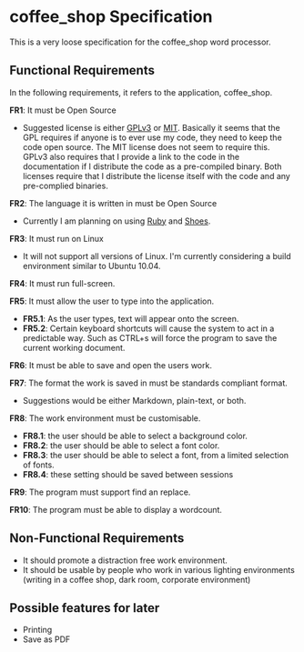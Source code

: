# coffee_shop Specification

This is a very loose specification for the coffee_shop word processor. 

## Functional Requirements

In the following requirements, it refers to the application, coffee_shop.

**FR1**: It must be Open Source

 * Suggested license is either [GPLv3](http://www.gnu.org/licenses/gpl.html) or [MIT](http://en.wikipedia.org/wiki/MIT_License). Basically it seems that the GPL requires if anyone is to ever use my code, they need to keep the code open source. The MIT license does not seem to require this. GPLv3 also requires that I provide a link to the code in the documentation if I distribute the code as a pre-compiled binary. Both licenses require that I distribute the license itself with the code and any pre-complied binaries.

**FR2**: The language it is written in must be Open Source

 * Currently I am planning on using [Ruby](http://www.ruby-lang.org/en/) and [Shoes](http://github.com/shoes/shoes).

**FR3**: It must run on Linux

 * It will not support all versions of Linux. I'm currently considering a build environment similar to Ubuntu 10.04.

**FR4**: It must run full-screen.

**FR5**: It must allow the user to type into the application.
 
 * **FR5.1**: As the user types, text will appear onto the screen.
 * **FR5.2**: Certain keyboard shortcuts will cause the system to act in a predictable way. Such as CTRL+s will force the program to save the current working document.

**FR6**: It must be able to save and open the users work.

**FR7**: The format the work is saved in must be standards compliant format.

 * Suggestions would be either Markdown, plain-text, or both.

**FR8**: The work environment must be customisable.
 
 * **FR8.1**: the user should be able to select a background color.
 * **FR8.2**: the user should be able to select a font color.
 * **FR8.3**: the user should be able to select a font, from a limited selection of fonts.
 * **FR8.4**: these setting should be saved between sessions

**FR9**: The program must support find an replace.

**FR10**: The program must be able to display a wordcount.
 
## Non-Functional Requirements

 * It should promote a distraction free work environment.
 * It should be usable by people who work in various lighting environments (writing in a coffee shop, dark room, corporate environment)

## Possible features for later

 * Printing
 * Save as PDF

